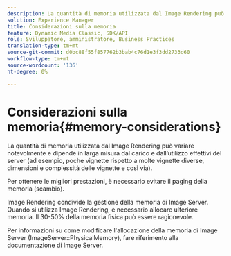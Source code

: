 ```yaml
---
description: La quantità di memoria utilizzata dal Image Rendering può variare notevolmente e dipende in larga misura dal carico e dall’utilizzo effettivi del server (ad esempio, poche vignette rispetto a molte vignette diverse, dimensioni e complessità delle vignette e così via).
solution: Experience Manager
title: Considerazioni sulla memoria
feature: Dynamic Media Classic, SDK/API
role: Sviluppatore, amministratore, Business Practices
translation-type: tm+mt
source-git-commit: d0bc88f55f857762b3bab4c76d1e3f3dd2733d60
workflow-type: tm+mt
source-wordcount: '136'
ht-degree: 0%

---
```



# Considerazioni sulla memoria{#memory-considerations}

La quantità di memoria utilizzata dal Image Rendering può variare notevolmente e dipende in larga misura dal carico e dall’utilizzo effettivi del server (ad esempio, poche vignette rispetto a molte vignette diverse, dimensioni e complessità delle vignette e così via).

Per ottenere le migliori prestazioni, è necessario evitare il paging della memoria (scambio).

Image Rendering condivide la gestione della memoria di Image Server. Quando si utilizza Image Rendering, è necessario allocare ulteriore memoria. Il 30-50% della memoria fisica può essere ragionevole.

Per informazioni su come modificare l&#39;allocazione della memoria di Image Server (ImageServer::PhysicalMemory), fare riferimento alla documentazione di Image Server.
